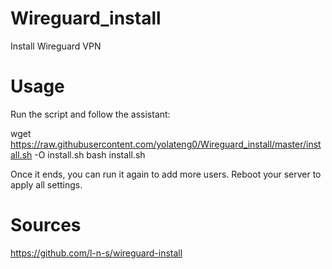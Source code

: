 # Wireguard_install
Install Wireguard VPN 

# Usage

Run the script and follow the assistant:

wget https://raw.githubusercontent.com/yolateng0/Wireguard_install/master/install.sh -O install.sh
bash install.sh

Once it ends, you can run it again to add more users. Reboot your server to apply all settings.




# Sources
https://github.com/l-n-s/wireguard-install
